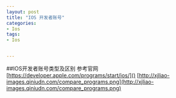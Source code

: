 ```yaml
---
layout: post
title: "IOS 开发者账号"
categories:
- Ios
tags:
- Ios


---
```


##IOS开发者账号类型及区别
参考官网
[https://developer.apple.com/programs/start/ios/]()
[http://xjliao-images.qiniudn.com/compare_programs.png](http://xjliao-images.qiniudn.com/compare_programs.png)